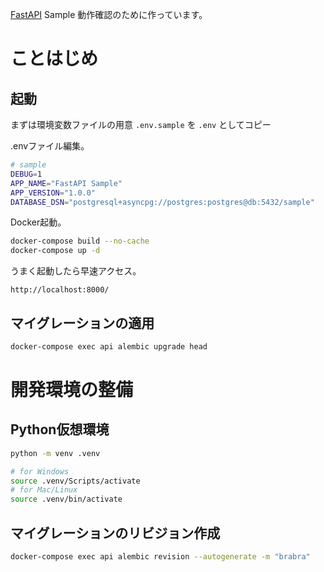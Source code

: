 [FastAPI](https://fastapi.tiangolo.com/) Sample 動作確認のために作っています。

# ことはじめ

## 起動

まずは環境変数ファイルの用意
`.env.sample` を `.env` としてコピー

.envファイル編集。

```bash
# sample
DEBUG=1
APP_NAME="FastAPI Sample"
APP_VERSION="1.0.0"
DATABASE_DSN="postgresql+asyncpg://postgres:postgres@db:5432/sample"
```

Docker起動。

```bash
docker-compose build --no-cache
docker-compose up -d
```

うまく起動したら早速アクセス。

```url
http://localhost:8000/
```

## マイグレーションの適用

```bash
docker-compose exec api alembic upgrade head
```

# 開発環境の整備

## Python仮想環境

```bash
python -m venv .venv

# for Windows
source .venv/Scripts/activate
# for Mac/Linux
source .venv/bin/activate
```

## マイグレーションのリビジョン作成

```bash
docker-compose exec api alembic revision --autogenerate -m "brabra"
```
